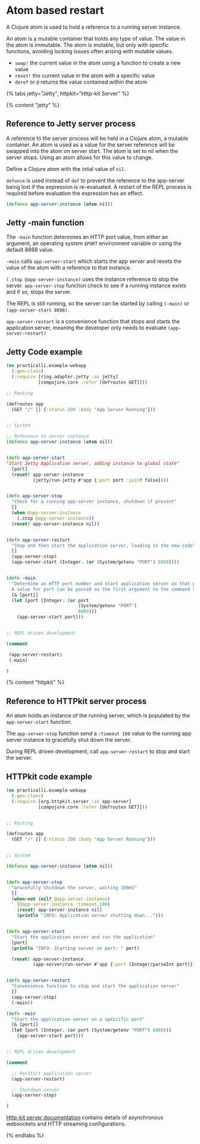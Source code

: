# Atom based restart

A Clojure atom is used to hold a reference to a running server instance.

An atom is a mutable container that holds any type of value.  The value in the atom is immutable.  The atom is mutable, but only with specific functions, avoiding locking issues often arising with mutable values.

* `swap!` the current value in the atom using a function to create a new value
* `reset!` the current value in the atom with a specific value
* `deref` or `@` returns the value contained within the atom


{% tabs jetty="Jetty", httpkit="Http-kit Server" %}

{% content "jetty" %}

## Reference to Jetty server process

A reference to the server process will be held in a Clojure atom, a mutable container.  An atom is used as a value for the server reference will be swapped into the atom on server start.  The atom is set to nil when the server stops.  Using an atom allows for this value to change.

Define a Clojure atom with the intial value of `nil`.

`defonce` is used instead of `def` to prevent the reference to the app-server being lost if the expression is re-evaluated.  A restart of the REPL process is required before evaluation the expression has an effect.

```clojure
(defonce app-server-instance (atom nil))
```

## Jetty -main function

The `-main` function determines an HTTP port value, from either an argument, an operating system `$PORT` environment variable or using the default 8888 value.

`-main` calls  `app-server-start` which starts the app server and resets the value of the atom with a reference to that instance.

`(.stop @app-server-instance)` uses the instance reference to stop the server.  `app-server-stop` function check to see if a running instance exists and if so, stops the server.

The REPL is still running, so the server can be started by calling `(-main)` or `(app-server-start 8888)`.

`app-server-restart` is a convenience function that stops and starts the application server, meaning the developer only needs to evaluate `(app-server-restart)`


## Jetty Code example

```clojure
(ns practicalli.example-webapp
  (:gen-class)
  (:require [ring.adapter.jetty :as jetty]
            [compojure.core :refer [defroutes GET]]))

;; Routing

(defroutes app
  (GET "/" [] {:status 200 :body "App Server Running"}))


;; System

;; Reference to server instance
(defonce app-server-instance (atom nil))


(defn app-server-start
"Start Jetty Application server, adding instance to global state"
  [port]
  (reset! app-server-instance
          (jetty/run-jetty #'app {:port port :join? false})))


(defn app-server-stop
  "Check for a running app-server instance, shutdown if present"
  []
  (when @app-server-instance
    (.stop @app-server-instance))
  (reset! app-server-instance nil))


(defn app-server-restart
  "Stop and then start the application server, loading in the new code"
  []
  (app-server-stop)
  (app-server-start (Integer. (or (System/getenv "PORT") 8888))))


(defn -main
  "Determine an HTTP port number and start application server on that port.
  A value for port can be passed as the first argument to the command to start the application via the CLI"
  [& [port]]
  (let [port (Integer. (or port
                           (System/getenv "PORT")
                           8888))]
    (app-server-start port)))


;; REPL driven development

(comment

 (app-server-restart)
 (-main)

)
```


{% content "httpkit" %}

## Reference to HTTPkit server process

An atom holds an instance of the running server, which is populated by the `app-server-start` function.

The `app-server-stop` function send a `:timeout 100` value to the running app server instance to gracefully shut down the server.

During REPL driven development, call `app-server-restart` to stop and start the server.

## HTTPkit code example

```clojure
(ns practicalli.example-webapp
  (:gen-class)
  (:require [org.httpkit.server :as app-server]
            [compojure.core :refer [defroutes GET]]))


;; Routing

(defroutes app
  (GET "/" [] {:status 200 :body "App Server Running"}))


;; System

(defonce app-server-instance (atom nil))


(defn app-server-stop
  "Gracefully shutdown the server, waiting 100ms"
  []
  (when-not (nil? @app-server-instance)
    (@app-server-instance :timeout 100)
    (reset! app-server-instance nil)
    (println "INFO: Application server shutting down...")))


(defn app-server-start
  "Start the application server and run the application"
  [port]
  (println "INFO: Starting server on port: " port)

  (reset! app-server-instance
          (app-server/run-server #'app {:port (Integer/parseInt port)})))


(defn app-server-restart
  "Convenience function to stop and start the application server"
  []
  (app-server-stop)
  (-main))

(defn -main
  "Start the application server on a speicific port"
  [& [port]]
  (let [port (Integer. (or port (System/getenv "PORT") 8888))]
    (app-server-start port)))


;; REPL driven development

(comment

  ;; Re/Start application server
  (app-server-restart)

  ;; Shutdown server
  (app-server-stop)

)
```

[Http-kit server documentation](http://http-kit.github.io/server.html) contains details of asynchronous websockets and HTTP streaming configurations.

{% endtabs %}
